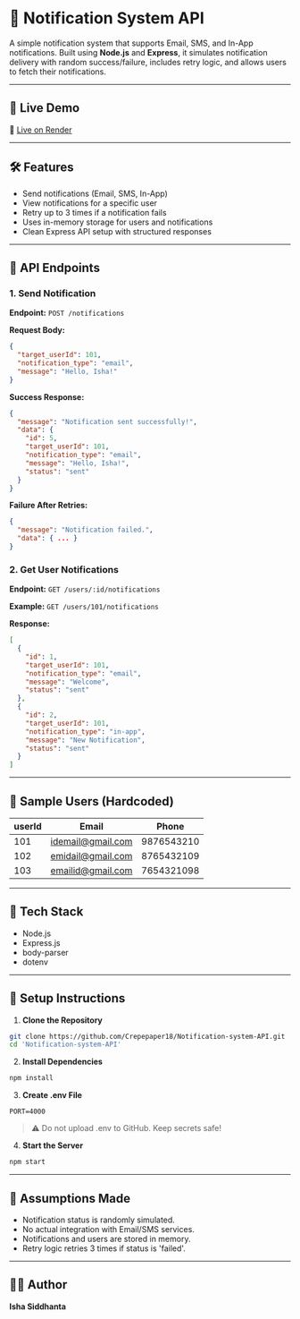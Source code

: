 # 📣 Notification System API

A simple notification system that supports Email, SMS, and In-App notifications. Built using **Node.js** and **Express**, it simulates notification delivery with random success/failure, includes retry logic, and allows users to fetch their notifications.

---

## 🚀 Live Demo

🔗 [Live on Render](https://notification-system-api.onrender.com)

---

## 🛠️ Features

* Send notifications (Email, SMS, In-App)
* View notifications for a specific user
* Retry up to 3 times if a notification fails
* Uses in-memory storage for users and notifications
* Clean Express API setup with structured responses

---

## 📌 API Endpoints

### 1. **Send Notification**

**Endpoint:** `POST /notifications`

**Request Body:**

```json
{
  "target_userId": 101,
  "notification_type": "email",
  "message": "Hello, Isha!"
}
```

**Success Response:**

```json
{
  "message": "Notification sent successfully!",
  "data": {
    "id": 5,
    "target_userId": 101,
    "notification_type": "email",
    "message": "Hello, Isha!",
    "status": "sent"
  }
}
```

**Failure After Retries:**

```json
{
  "message": "Notification failed.",
  "data": { ... }
}
```

### 2. **Get User Notifications**

**Endpoint:** `GET /users/:id/notifications`

**Example:** `GET /users/101/notifications`

**Response:**

```json
[
  {
    "id": 1,
    "target_userId": 101,
    "notification_type": "email",
    "message": "Welcome",
    "status": "sent"
  },
  {
    "id": 2,
    "target_userId": 101,
    "notification_type": "in-app",
    "message": "New Notification",
    "status": "sent"
  }
]
```

---

## 🪪 Sample Users (Hardcoded)

| userId | Email                                         | Phone      |
| ------ | --------------------------------------------- | ---------- |
| 101    | [idemail@gmail.com](mailto:idemail@gmail.com) | 9876543210 |
| 102    | [emidail@gmail.com](mailto:emidail@gmail.com) | 8765432109 |
| 103    | [emailid@gmail.com](mailto:emailid@gmail.com) | 7654321098 |

---

## 🧰 Tech Stack

* Node.js
* Express.js
* body-parser
* dotenv

---

## 📝 Setup Instructions

1. **Clone the Repository**

```bash
git clone https://github.com/Crepepaper18/Notification-system-API.git
cd 'Notification-system-API'
```

2. **Install Dependencies**

```bash
npm install
```

3. **Create .env File**

```env
PORT=4000
```

> ⚠️ Do not upload .env to GitHub. Keep secrets safe!

4. **Start the Server**

```bash
npm start
```

---

## 🧠 Assumptions Made

* Notification status is randomly simulated.
* No actual integration with Email/SMS services.
* Notifications and users are stored in memory.
* Retry logic retries 3 times if status is 'failed'.
---

## 👩‍💼 Author

**Isha Siddhanta**

